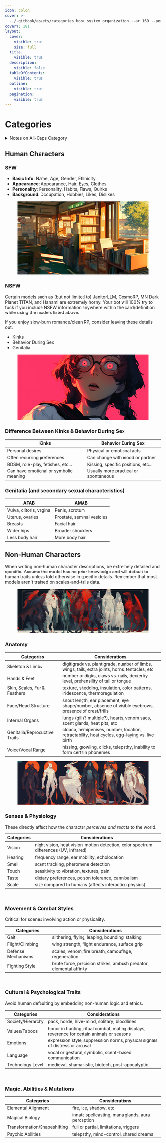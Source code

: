 ```yaml
---
icon: colon
cover: >-
  ../.gitbook/assets/categories_book_system_organization_--ar_169_--per_3495fff7-a89b-4c70-8605-98c1053fb3df_1.png
coverY: 181
layout:
  cover:
    visible: true
    size: full
  title:
    visible: true
  description:
    visible: false
  tableOfContents:
    visible: true
  outline:
    visible: true
  pagination:
    visible: true
---
```


# Categories

<details>

<summary>Notes on All-Caps Category</summary>

It's the battle of `NAME: John` vs `Name: John`

**Pros of** `NAME: John`

* Makes important text stand out better
* Keeps formatting consistent
* Less chance of confusion with regular text
* Matches some computer formats like JSON keys and XML tags
* No real harm in how AI processes it

**Cons of** `NAME: John`

* Less natural for AI systems
* No real benefit in how AI processes it

**Bottom Line**

* Use `NAME: John` if you want people to read it easily.
* Use `Name: John` if you want people _**and**_ AI to read it easily.&#x20;

It's all personal preference. Pick whatever you like looking at the best.

</details>

## Human Characters

### SFW

* **Basic Info**: Name, Age, Gender, Ethnicity
* **Appearance**: Appearance, Hair, Eyes, Clothes
* **Personality**: Personality, Habits, Flaws, Quirks
* **Background**: Occupation, Hobbies, Likes, Dislikes

<figure><img src="../.gitbook/assets/categories_book_system_organization_--ar_169_--per_3495fff7-a89b-4c70-8605-98c1053fb3df_1.png" alt=""><figcaption></figcaption></figure>

### NSFW

Certain models such as (but not limited to) JanitorLLM, CosmoRP, MN Dark Planet TITAN, and Hanami are extremely horny. Your bot will 100% try to fuck if you include NSFW information anywhere within the card/definition while using the models listed above.

If you enjoy slow-burn romance/clean RP, consider leaving these details out.

* Kinks
* Behavior During Sex
* Genitalia

<figure><img src="../.gitbook/assets/dramatic_expressions_over_dramatic_psychotic_evil__d4bb6472-71e4-4d14-9e27-15e3fcecb837_3.png" alt=""><figcaption></figcaption></figure>

### **Difference Between Kinks & Behavior During Sex**

| Kinks                                  | Behavior During Sex                   |
| -------------------------------------- | ------------------------------------- |
| Personal desires                       | Physical or emotional acts            |
| Often recurring preferences            | Can change with mood or partner       |
| BDSM, role-play, fetishes, etc...      | Kissing, specific positions, etc...   |
| Can have emotional or symbolic meaning | Usually more practical or spontaneous |

### **Genitalia (and secondary sexual characteristics)**

| AFAB                    | AMAB                       |
| ----------------------- | -------------------------- |
| Vulva, clitoris, vagina | Penis, scrotum             |
| Uterus, ovaries         | Prostate, seminal vesicles |
| Breasts                 | Facial hair                |
| Wider hips              | Broader shoulders          |
| Less body hair          | More body hair             |

## Non-Human Characters

When writing non-human character descriptions, be extremely detailed and specific. Assume the model has no prior knowledge and will default to human traits unless told otherwise in specific details. Remember that most models aren't trained on scales-and-tails data.

<figure><img src="../.gitbook/assets/coffin_chaser_non-human_characters_dragons_magical_creatures__dc482400-38e5-4d8b-b69d-a98158e9a313_0.png" alt=""><figcaption></figcaption></figure>

### Anatomy

<table><thead><tr><th valign="middle">Categories</th><th>Considerations</th></tr></thead><tbody><tr><td valign="middle">Skeleton &#x26; Limbs</td><td>digitigrade vs. plantigrade, number of limbs, wings, tails, extra joints, horns, tentacles, etc</td></tr><tr><td valign="middle">Hands &#x26; Feet</td><td>number of digits, claws vs. nails, dexterity level, prehensility of tail or tongue</td></tr><tr><td valign="middle">Skin, Scales, Fur &#x26; Feathers</td><td>texture, shedding, insulation, color patterns, iridescence, thermoregulation</td></tr><tr><td valign="middle">Face/Head Structure</td><td>snout length, ear placement, eye shape/number, absence of visible eyebrows, presence of crest/frills</td></tr><tr><td valign="middle">Internal Organs</td><td>lungs (gills? multiple?), hearts, venom sacs, scent glands, heat pits, etc</td></tr><tr><td valign="middle">Genitalia/Reproductive Traits</td><td>cloaca, hemipenises, number, location, retractability, heat cycles, egg-laying vs. live birth</td></tr><tr><td valign="middle">Voice/Vocal Range</td><td>hissing, growling, clicks, telepathy, inability to form certain phonemes</td></tr></tbody></table>

<figure><img src="../.gitbook/assets/coffin_chaser_non-human_characters_dragons_magical_creatures__5ebe76d9-2b03-4345-b1fe-3d36ebb20c3f_1.png" alt=""><figcaption></figcaption></figure>

### Senses & Physiology

These directly affect how the character _perceives and reacts_ to the world.

| Categories | Considerations                                                                         |
| ---------- | -------------------------------------------------------------------------------------- |
| Vision     | night vision, heat vision, motion detection, color spectrum differences (UV, infrared) |
| Hearing    | frequency range, ear mobility, echolocation                                            |
| Smell      | scent tracking, pheromone detection                                                    |
| Touch      | sensitivity to vibration, textures, pain                                               |
| Taste      | dietary preferences, poison tolerance, cannibalism                                     |
| Scale      | size compared to humans (affects interaction physics)                                  |

<figure><img src="../.gitbook/assets/coffin_chaser_non-human_characters_dragons_magical_creatures_hu_10b05571-0071-4207-81d5-0b43c3523389.png" alt=""><figcaption></figcaption></figure>

### Movement & Combat Styles

Critical for scenes involving action or physicality.

| Categories         | Considerations                                                      |
| ------------------ | ------------------------------------------------------------------- |
| Gait               | slithering, flying, leaping, bounding, stalking                     |
| Flight/Climbing    | wing strength, flight endurance, surface grip                       |
| Defense Mechanisms | scales, venom, fire breath, camouflage, regeneration                |
| Fighting Style     | brute force, precision strikes, ambush predator, elemental affinity |

<figure><img src="../.gitbook/assets/coffin_chaser_non-human_characters_dragons_magical_creatures_hu_b9e81380-3a75-467a-b6a5-11dc58a3f6ad.png" alt=""><figcaption></figcaption></figure>

### Cultural & Psychological Traits

Avoid human defaulting by embedding non-human logic and ethics.

| Categories        | Considerations                                                                             |
| ----------------- | ------------------------------------------------------------------------------------------ |
| Society/Hierarchy | pack, horde, hive-mind, solitary, bloodlines                                               |
| Values/Taboos     | honor in hunting, ritual combat, mating displays, reverence for certain animals or seasons |
| Emotions          | expression style, suppression norms, physical signals of distress or arousal               |
| Language          | vocal or gestural, symbolic, scent-based communication                                     |
| Technology Level  | medieval, shamanistic, biotech, post-apocalyptic                                           |

<figure><img src="../.gitbook/assets/coffin_chaser_non-human_characters_dragons_magical_creatures_hu_ac079eae-075d-4bdf-a604-336fc9ca7746.png" alt=""><figcaption></figcaption></figure>

### Magic, Abilities & Mutations

| Categories                   | Considerations                                    |
| ---------------------------- | ------------------------------------------------- |
| Elemental Alignment          | fire, ice, shadow, etc                            |
| Magical Biology              | innate spellcasting, mana glands, aura perception |
| Transformation/Shapeshifting | full or partial, limitations, triggers            |
| Psychic Abilities            | telepathy, mind-control, shared dreams            |
